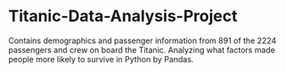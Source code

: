 # Titanic-Data-Analysis-Project

Contains demographics and passenger information from 891 of the 2224 passengers and crew on board the Titanic.
Analyzing what factors made people more likely to survive in Python by Pandas.
